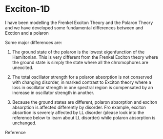 # Exciton-1D

I have been modelling the Frenkel Exciton Theory and the Polaron Theory and we have developed some fundamental differences between and Exction and a polaron

Some major differences are:

1. The ground state of the polaron is the lowest eigenfunction of the Hamiltonian. This is very different from the Frenkel Exciton theory where the ground state is simply the state where all the chromophores are unexcited.

2. The total oscillator strength for a polaron absorption is not conserved with changing disorder, in marked contrast to Exciton theory where a loss in oscillator strength in one spectral region is compensated by an increase in oscillator strength in another.

3. Because the ground states are different, polaron absorption and exciton absorption is affected differently by disorder. Fro example, exciton absortion is severely affected by LL disorder (please look into the reference below to learn about LL disorder) while polaron absorption is unchanged. 


Reference

